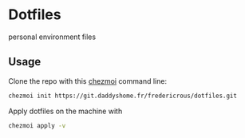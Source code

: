 # Dotfiles

personal environment files

## Usage

Clone the repo with this [chezmoi](https://www.chezmoi.io/) command line:

```sh
chezmoi init https://git.daddyshome.fr/fredericrous/dotfiles.git
```

Apply dotfiles on the machine with

```sh
chezmoi apply -v
```

